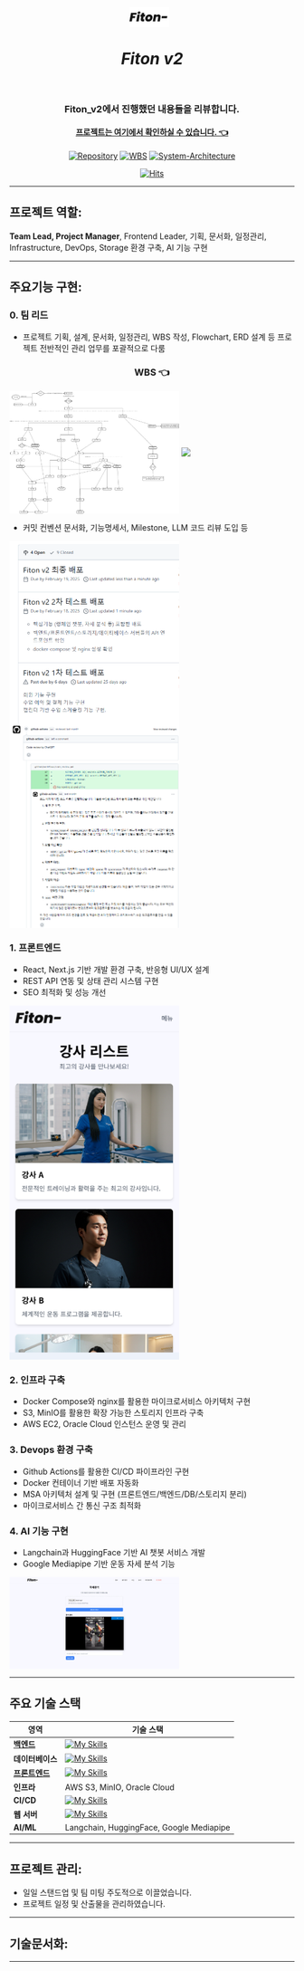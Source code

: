 

<!-- 중앙정렬 -->
<div align="center">

<img 
	align="center"
	src='assets/images/fiton_logo.png' 
	width="70"
	style="margin-right: 10px;"
/>

<h1>
	<i> Fiton v2 </i>
</h1>
<br />

<h3>Fiton_v2에서 진행했던 내용들을 리뷰합니다.</h3>
<h4> <a href="https://github.com/2zm00/Fiton_v2">프로젝트는 여기에서 확인하실 수 있습니다. 👈</a></h4>



[![Repository](https://img.shields.io/badge/Repository-%23121011.svg?style=for-the-badge&logo=github&logoColor=white)](https://github.com/2zm00/Fiton_v2) [![WBS](https://img.shields.io/badge/WorkBreakdownStructure-4285F4.svg?style=for-the-badge&logo=googledocs&logoColor=white)](https://docs.google.com/spreadsheets/d/1IAD58a9fe4KGy730ykC-XTgU4SGzh7CECLaEMhFYmRQ/edit?usp=drive_link) [![System-Architecture](https://img.shields.io/badge/System_Architecture-8CA1AF.svg?style=for-the-badge&logo=googledocs&logoColor=white)]()



[![Hits](https://hits.seeyoufarm.com/api/count/incr/badge.svg?url=https%3A%2F%2Fgithub.com%2F2zm00&count_bg=%23BEBEBE&title_bg=%23171717&icon=tui.svg&icon_color=%23FFFFFF&title=hits&edge_flat=false)](https://hits.seeyoufarm.com)

</div>

---

## 프로젝트 역할:

**Team Lead, Project Manager**, Frontend Leader, 기획, 문서화, 일정관리, Infrastructure, DevOps, Storage 환경 구축, AI 기능 구현

---
## 주요기능 구현:

### 0. 팀 리드
- 프로젝트 기획, 설계, 문서화, 일정관리, WBS 작성, Flowchart, ERD 설계 등 프로젝트 전반적인 관리 업무를 포괄적으로 다룸

<h3 align="center"><a src="https://docs.google.com/spreadsheets/d/1IAD58a9fe4KGy730ykC-XTgU4SGzh7CECLaEMhFYmRQ/edit?usp=drive_link">WBS 👈</a></h3>
<img align="center" width="300" src="/assets/images/user_flowchart.png"/>
<img align="center" width="300" src="/assets/images/process_flowchart.png.png"/>

- 커밋 컨벤션 문서화, 기능명세서, Milestone, LLM 코드 리뷰 도입 등

<img align="center" width="300" src="/assets/images/milestone.PNG"/>
<img align="center" width="300" src="/assets/images/code_review.png"/>

### 1. 프론트엔드
- React, Next.js 기반 개발 환경 구축, 반응형 UI/UX 설계
- REST API 연동 및 상태 관리 시스템 구현
- SEO 최적화 및 성능 개선

<img align="center" width="300" src="/assets/images/ui.png"/>

### 2. 인프라 구축
- Docker Compose와 nginx를 활용한 마이크로서비스 아키텍처 구현
- S3, MinIO를 활용한 확장 가능한 스토리지 인프라 구축
- AWS EC2, Oracle Cloud 인스턴스 운영 및 관리

### 3. Devops 환경 구축
- Github Actions를 활용한 CI/CD 파이프라인 구현
- Docker 컨테이너 기반 배포 자동화
- MSA 아키텍처 설계 및 구현 (프론트엔드/백엔드/DB/스토리지 분리)
- 마이크로서비스 간 통신 구조 최적화

### 4. AI 기능 구현
- Langchain과 HuggingFace 기반 AI 챗봇 서비스 개발
- Google Mediapipe 기반 운동 자세 분석 기능

<img align="center" width="300" src="/assets/images/analyze.png"/>

---
## 주요 기술 스택

| 영역         | 기술 스택                                                                 |
|--------------|--------------------------------------------------------------------------|
| **[백엔드](pplx://action/followup)**    | [![My Skills](https://skillicons.dev/icons?i=py,django,fastapi)](https://skillicons.dev)                        |
| **데이터베이스** | [![My Skills](https://skillicons.dev/icons?i=postgres,mysql)](https://skillicons.dev)                                                      |
| **[프론트엔드](pplx://action/followup)**| [![My Skills](https://skillicons.dev/icons?i=react,nextjs,tailwind,ts)](https://skillicons.dev)                                                          |
| **인프라**       | AWS S3, MinIO, Oracle Cloud                                              |
| **CI/CD**        |[![My Skills](https://skillicons.dev/icons?i=githubactions,docker)](https://skillicons.dev) |
| **웹 서버**      | [![My Skills](https://skillicons.dev/icons?i=nginx)](https://skillicons.dev) |
| **AI/ML**        | Langchain, HuggingFace, Google Mediapipe                                |

---
## 프로젝트 관리:
- 일일 스탠드업 및 팀 미팅 주도적으로 이끌었습니다.
- 프로젝트 일정 및 산출물을 관리하였습니다.
---


## 기술문서화:
---

